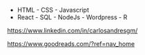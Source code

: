 
- HTML - CSS - Javascript
- React - SQL - NodeJs - Wordpress - R

https://www.linkedin.com/in/carlosandresgm/

https://www.goodreads.com/?ref=nav_home
